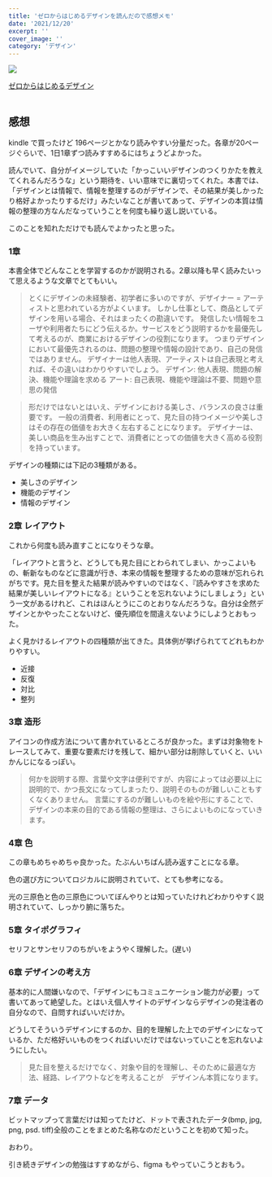 ```yaml
---
title: 'ゼロからはじめるデザインを読んだので感想メモ'
date: '2021/12/20'
excerpt: ''
cover_image: ''
category: 'デザイン'
---
```


<a href="https://www.amazon.co.jp/%E3%82%BC%E3%83%AD%E3%81%8B%E3%82%89%E3%81%AF%E3%81%98%E3%82%81%E3%82%8B%E3%83%87%E3%82%B6%E3%82%A4%E3%83%B3-%E5%8C%97%E6%9D%91-%E5%B4%87/dp/4797376961?__mk_ja_JP=%E3%82%AB%E3%82%BF%E3%82%AB%E3%83%8A&keywords=%E3%82%BC%E3%83%AD%E3%81%8B%E3%82%89%E5%A7%8B%E3%82%81%E3%82%8B%E3%83%87%E3%82%B6%E3%82%A4%E3%83%B3&qid=1640012505&sr=8-1&linkCode=li3&tag=yourunderline-22&linkId=7e7cfacbe8182e4d0417170930a9e8bd&language=ja_JP&ref_=as_li_ss_il" target="_blank"><img border="0" src="https://images-na.ssl-images-amazon.com/images/I/41gX5xB4ouL._SX353_BO1,204,203,200_.jpg" ><p>ゼロからはじめるデザイン</p></a><img src="https://ir-jp.amazon-adsystem.com/e/ir?t=yourunderline-22&language=ja_JP&l=li3&o=9&a=4797376961" width="1" height="1" border="0" alt="" style="border:none !important; margin:0px !important;" />

## 感想

kindle で買ったけど 196ページとかなり読みやすい分量だった。各章が20ページぐらいで、1日1章ずつ読みすすめるにはちょうどよかった。

読んでいて、自分がイメージしていた「かっこいいデザインのつくりかたを教えてくれるんだろうな」という期待を、いい意味でに裏切ってくれた。本書では、「デザインとは情報で、情報を整理するのがデザインで、その結果が美しかったり格好よかったりするだけ」みたいなことが書いてあって、デザインの本質は情報の整理の方なんだなっていうことを何度も繰り返し説いている。

このことを知れただけでも読んでよかったと思った。

### 1章

本書全体でどんなことを学習するのかが説明される。2章以降も早く読みたいって思えるような文章でとてもいい。

> とくにデザインの未経験者、初学者に多いのですが、デザイナー = アーティストと思われている方がよくいます。
しかし仕事として、商品としてデザインを用いる場合、それはまったくの勘違いです。
発信したい情報をユーザや利用者たちにどう伝えるか。サービスをどう説明するかを最優先して考えるのが、商業におけるデザインの役割になります。
つまりデザインにおいて最優先されるのは、問題の整理や情報の設計であり、自己の発信ではありません。
デザイナーは他人表現、アーティストは自己表現と考えれば、その違いはわかりやすいでしょう。
デザイン: 他人表現、問題の解決、機能や理論を求める
アート: 自己表現、機能や理論は不要、問題や意思の発信
> 

> 形だけではないとはいえ、デザインにおける美しさ、バランスの良さは重要です。
一般の消費者、利用者にとって、見た目の持つイメージや美しさはその存在の価値をお大きく左右することになります。
デザイナーは、美しい商品を生み出すことで、消費者にとっての価値を大きく高める役割を持っています。
> 

デザインの種類には下記の3種類がある。

- 美しさのデザイン
- 機能のデザイン
- 情報のデザイン

### 2章 レイアウト

これから何度も読み直すことになりそうな章。

「レイアウトと言うと、どうしても見た目にとわられてしまい、かっこよいもの、斬新なものなどに意識が行き、本来の情報を整理するための意味が忘れられがちです。見た目を整えた結果が読みやすいのではなく、『読みやすさを求めた結果が美しいレイアウトになる』ということを忘れないようにしましょう」という一文があるけれど、これはほんとうにこのとおりなんだろうな。自分は全然デザインとかやったことないけど、優先順位を間違えないようにしようとおもった。

よく見かけるレイアウトの四種類が出てきた。具体例が挙げられててどれもわかりやすい。

- 近接
- 反復
- 対比
- 整列

### 3章 造形

アイコンの作成方法について書かれているところが良かった。まずは対象物をトレースしてみて、重要な要素だけを残して、細かい部分は削除していくと、いいかんじになるっぽい。

> 何かを説明する際、言葉や文字は便利ですが、内容によっては必要以上に説明的で、かつ長文になってしまったり、説明そのものが難しいこともすくなくありません。
言葉にするのが難しいものを絵や形にすることで、デザインの本来の目的である情報の整理は、さらによいものになっていきます。
> 

### 4章 色

この章もめちゃめちゃ良かった。たぶんいちばん読み返すことになる章。

色の選び方についてロジカルに説明されていて、とても参考になる。

光の三原色と色の三原色についてぼんやりとは知っていたけれどわかりやすく説明されていて、しっかり腑に落ちた。

### 5章 タイポグラフィ

セリフとサンセリフのちがいをようやく理解した。(遅い)

### 6章 デザインの考え方

基本的に人間嫌いなので、「デザインにもコミュニケーション能力が必要」って書いてあって絶望した。とはいえ個人サイトのデザインならデザインの発注者の自分なので、自問すればいいだけか。

どうしてそういうデザインにするのか、目的を理解した上でのデザインになっているか、ただ格好いいものをつくればいいだけではないっていことを忘れないようにしたい。

> 見た目を整えるだけでなく、対象や目的を理解し、そのために最適な方法、経路、レイアウトなどを考えることが　デザインん本質になります。
> 

### 7章 データ

ビットマップって言葉だけは知ってたけど、ドットで表されたデータ(bmp, jpg, png, psd. tiff)全般のことをまとめた名称なのだということを初めて知った。

おわり。

引き続きデザインの勉強はすすめながら、figma もやっていこうとおもう。
